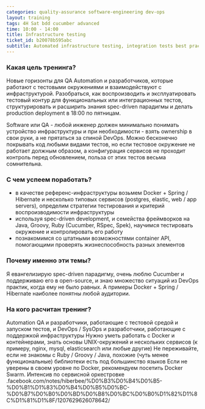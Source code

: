 ```yaml
---
categories: quality-assurance software-engineering dev-ops
layout: training
tags: 4H Sat bdd cucumber advanced
time: 10:00 - 14:00
title: Infrastructure testing
ticket_id: b20078b595abc
subtitle: Automated infrastructure testing, integration tests best practices
---
```

### Какая цель тренинга?
Новые горизонты для QA Automation и разработчиков, которые работают с тестовыми окружениями и взаимодействуют с инфраструктурой. Разобраться, как воспроизводить и эксплуатировать тестовый контур для функциональных или интеграционных тестов, структурировать и расширить знания spec-driven парадигмы и делать production deployment в 18:00 по пятницам.

Software или QA - любой инженер должен минимально понимать устройство инфраструктуры и при необходимости - взять ownership в свои руки, а не прятаться за спиной DevOps. Можно бесконечно покрывать код любыми видами тестов, но если тестовое окружение не работает должным образом, а конфигурация сервисов не проходит контроль перед обновлением, польза от этих тестов весьма сомнительна.

### С чем успеем поработать?
- в качестве референс-инфраструктуры возьмем Docker + Spring / Hibernate и несколько типовых сервисов (postgres, elastic, web / app servers), определим стратегии тестирования и критерий воспроизводимости инфраструктуры
- используя spec-driven development, и семейства фреймворков на Java, Groovy, Ruby (Cucumber, RSpec, Spek), научимся тестировать окружение и контролировать его работу
- познакомимся со штатными возможностями container API, помогающими проверять жизнеспособность разных элементов  

### Почему именно эти темы?
Я евангелизирую spec-driven парадигму, очень люблю Cucumber и поддерживаю его в open-source, и знаю множество ситуаций из DevOps практик, когда ему не было равных. А примеры Docker + Spring / Hibernate наиболее понятны любой аудитории.

### На кого расчитан тренинг?
Automation QA и разработчики, работающие с тестовой средой и запуском тестов, и DevOps / SysOps и разработчики, работающие с поддержкой инфраструктуры
Нужно уметь работать с Docker и контейнерами, знать основы UNIX-окружений и нескольких сервисов (к примеру, nginx, mysql, elasticsearch или любые другие)
Не переживайте, если не знакомы с Ruby / Groovy / Java, похожие (чуть менее функциональные) библиотеки есть под большинство языков
Если не уверены в своем уровне по Docker, рекомендуем посетить Docker Swarm. Интенсив по сервисной оркестровке
.facebook.com/notes/hiberbee/%D0%B3%D0%B4%D0%B5-%D0%B1%D1%83%D0%B4%D0%B5%D0%BC-%D0%B7%D0%B0%D0%BD%D0%B8%D0%BC%D0%B0%D1%82%D1%8C%D1%81%D1%8F/1207629626078642/
